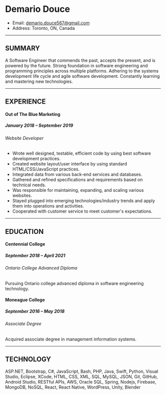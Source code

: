# Demario Douce

- Email: demario.douce567@gmail.com
- Address: Toronto, ON, Canada

---

## SUMMARY

A Software Engineer that commends the past, accepts the present, and is powered by the future. Strong foundation in software engineering and programming principles across multiple platforms. Adhering to the systems development life cycle and agile software development. Constantly learning and mastering new technologies.

---

## EXPERIENCE

#### Out of The Blue Marketing

##### January 2018 – September 2019

###### Website Developer

- Wrote well designed, testable, efficient code by using best software development practices.
- Created website layout/user interface by using standard HTML/CSS/JavaScript practices.
- Integrated data from various back-end services and databases.
- Gathered and refined specifications and requirements based on technical needs.
- Was responsible for maintaining, expanding, and scaling various websites.
- Stayed plugged into emerging technologies/industry trends and apply them into operations and activities.
- Cooperated with customer service to meet customer's expectations.

---

## EDUCATION

#### Centennial College

##### September 2018 – April 2021

###### Ontario College Advanced Diploma

Pursuing Ontario college advanced diploma in software engineering technology.

#### Moneague College

##### September 2016 – May 2018

###### Associate Degree

Acquired associate degree in management information systems.

---

## TECHNOLOGY

ASP.NET, Bootstrap, C#, JavaScript, Bash, PHP, Java, Swift, Python, Visual Studio, Eclipse, XCode, HTML, CSS, XML, SQL, MySQL, JSON, Git, GitHub, Android Studio, RESTful APIs, AWS, Oracle SQL, Spring, Nodejs, Firebase, MongoDB, NoSQL, React, React Native, WordPress, Unity, Blender
